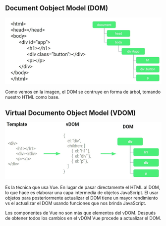 ## Document Oobject Model (DOM)

![Alt text](image-1.png)

Como vemos en la imagen, el DOM se contruye en forma de &aacute;rbol, tomando nuestro HTML como base.

## Virtual Documento Object Model (VDOM)

![Alt text](image-2.png)

Es la t&eacute;cnica que usa Vue. En lugar de pasar directamente el HTML al DOM, lo que hace es elaborar una capa intermedia de objetos JavaScript. El usar objetos para posteriormente actualizar el DOM tiene un mayor rendimiento vs el actualizar el DOM usando funciones que nos brinda JavaScript.

Los componentes de Vue no son m&aacute;s que elementos del vDOM. Despu&eacute;s de obtener todos los cambios en el vDOM Vue procede a actualizar el DOM. 